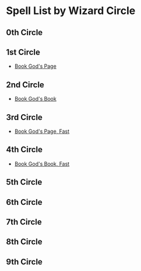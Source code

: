 # Spell List by Wizard Circle

## 0th Circle

## 1st Circle

- [Book God's Page](/Magic/B/BookGodsPage.md)

## 2nd Circle

- [Book God's Book](/Magic/B/BookGodsBook.md)

## 3rd Circle

- [Book God's Page, Fast](/Magic/B/BookGodsPageFast.md)

## 4th Circle

- [Book God's Book, Fast](/Magic/B/BookGodsBookFast.md)

## 5th Circle

## 6th Circle

## 7th Circle

## 8th Circle

## 9th Circle
